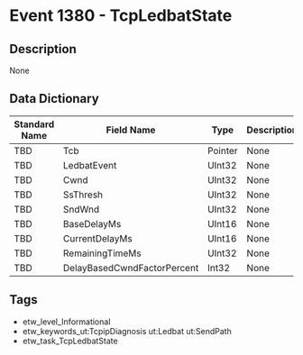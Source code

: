 # Event 1380 - TcpLedbatState

## Description
None

## Data Dictionary
|Standard Name|Field Name|Type|Description|Sample Value|
|---|---|---|---|---|
|TBD|Tcb|Pointer|None|`None`|
|TBD|LedbatEvent|UInt32|None|`None`|
|TBD|Cwnd|UInt32|None|`None`|
|TBD|SsThresh|UInt32|None|`None`|
|TBD|SndWnd|UInt32|None|`None`|
|TBD|BaseDelayMs|UInt16|None|`None`|
|TBD|CurrentDelayMs|UInt16|None|`None`|
|TBD|RemainingTimeMs|UInt32|None|`None`|
|TBD|DelayBasedCwndFactorPercent|Int32|None|`None`|

## Tags
* etw_level_Informational
* etw_keywords_ut:TcpipDiagnosis ut:Ledbat ut:SendPath
* etw_task_TcpLedbatState